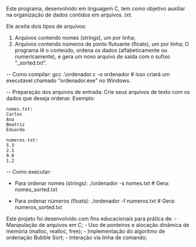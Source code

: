 Este programa, desenvolvido em linguagem C, tem como objetivo auxiliar na organização de dados contidos em arquivos .txt.

Ele aceita dois tipos de arquivos: 
1. Arquivos contendo nomes (strings), um por linha;
2. Arquivos contendo números de ponto flutuante (floats), um por linha;
O programa lê o conteúdo, ordena os dados (alfabeticamente ou numericamente), e gera um novo arquivo de saída com o sufixo "_sorted.txt".

-- Como compilar: 
    gcc .\ordenador.c -o ordenador  # isso criará um executável chamado "ordenador.exe" no Windows.

-- Preparação dos arquivos de entrada:
Crie seus arquivos de texto com os dados que deseja ordenar.
Exemplo:

    nomes.txt:
    Carlos
    Ana
    Beatriz
    Eduardo

    numeros.txt:
    5.3
    2.1
    9.0
    1.2

-- Como executar:
- Para ordenar nomes (strings):
    ./ordenador -s nomes.txt    # Gera: nomes_sorted.txt

- Para ordenar números (floats):
    ./ordenador -f numeros.txt  # Gera: numeros_sorted.txt


Este projeto foi desenvolvido com fins educacionais para prática de:
    - Manipulação de arquivos em C;
    - Uso de ponteiros e alocação dinâmica de memória (malloc, realloc, free);
    - Implementação do algoritmo de ordenação Bubble Sort;
    - Interação via linha de comando;